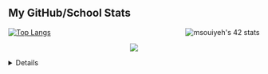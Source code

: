 
## **My GitHub/School Stats**
<a href="https://github.com/oakoudad/badge42"><img align='right' src="https://badge.mediaplus.ma/darkblue/msouiyeh" alt="msouiyeh's 42 stats" /></a>
[![Top Langs](https://github-readme-stats.vercel.app/api/top-langs/?username=mohamed-souiyeh&theme=ayu-mirage&hide=html,makefile,css&exclude_repo=Yona2.0,Nand2Tetris&langs_count=6)](https://github.com/mohamed-souiyeh/github-readme-stats)
<p align="center">
  <a href="https://github.com/mohamed-souiyeh">
    <img src="https://komarev.com/ghpvc/?username=mohamed-souiyeh&color=blue&style=flat)" />
  </a>
</p>
<details>
<p align="center">
  <a href="https://github.com/mohamed-souiyeh">
    <img src="http://github-profile-summary-cards.vercel.app/api/cards/profile-details?username=mohamed-souiyeh&theme=transparent" />
  </a>
  <a href="https://github.com/mohamed-souiyeh">
    <img src="https://github-readme-streak-stats.herokuapp.com/?user=mohamed-souiyeh&hide_border=true&card_width=338&theme=transparent" />
  </a>
  <a href="https://github.com/mohamed-souiyeh">
    <img src="http://github-profile-summary-cards.vercel.app/api/cards/stats?username=mohamed-souiyeh&theme=transparent" />
  </a>
</p>
</details>


<!--
**mohamed-souiyeh/mohamed-souiyeh** is a ✨ _special_ ✨ repository because its `README.md` (this file) appears on your GitHub profile.

Here are some ideas to get you started:

- 🔭 I’m currently working on ...
- 🌱 I’m currently learning ...
- 👯 I’m looking to collaborate on ...
- 🤔 I’m looking for help with ...
- 💬 Ask me about ...
- 📫 How to reach me: ...
- 😄 Pronouns: ...
- ⚡ Fun fact: ...
-->
